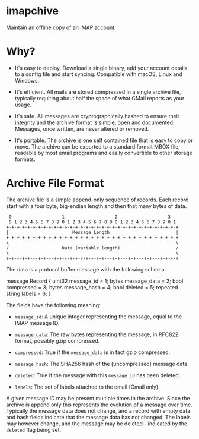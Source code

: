 imapchive
=========

Maintain an offline copy of an IMAP account.

Why?
====

 - It's easy to deploy. Download a single binary, add your account
   details to a config file and start syncing. Compatible with macOS,
   Linux and Windows.

 - It's efficient. All mails are stored compressed in a single archive
   file, typically requiring about half the space of what GMail reports
   as your usage.

 - It's safe. All messages are cryptographically hashed to ensure their
   integrity and the archive format is simple, open and documented.
   Messages, once written, are never altered or removed.

 - It's portable. The archive is one self contained file that is easy to
   copy or move. The archive can be exported to a standard format MBOX
   file, readable by most email programs and easily convertible to other
   storage formats.


Archive File Format
===================

The archive file is a simple append-only sequence of records. Each record
start with a four byte, big-endian length and then that many bytes of
data.

     0                   1                   2                   3
     0 1 2 3 4 5 6 7 8 9 0 1 2 3 4 5 6 7 8 9 0 1 2 3 4 5 6 7 8 9 0 1
    +-+-+-+-+-+-+-+-+-+-+-+-+-+-+-+-+-+-+-+-+-+-+-+-+-+-+-+-+-+-+-+-+
    |                        Message Length                         |
    +-+-+-+-+-+-+-+-+-+-+-+-+-+-+-+-+-+-+-+-+-+-+-+-+-+-+-+-+-+-+-+-+
    \                                                               \
    /                    Data (variable length)                     /
    \                                                               \
    +-+-+-+-+-+-+-+-+-+-+-+-+-+-+-+-+-+-+-+-+-+-+-+-+-+-+-+-+-+-+-+-+

The data is a protocol buffer message with the following schema:

  message Record {
      uint32          message_id   = 1;
      bytes           message_data = 2;
      bool            compressed   = 3;
      bytes           message_hash = 4;
      bool            deleted      = 5;
      repeated string labels       = 6;
  }

The fields have the following meaning:

 - `message_id`: A unique integer representing the message, equal to the IMAP message ID.

 - `message_data`: The raw bytes representing the message, in RFC822 format, possibly gzip compressed.

 - `compressed`: True if the `message_data` is in fact gzip compressed.

 - `message_hash`: The SHA256 hash of the (uncompressed) message data.

 - `deleted`: True if the message with this `message_id` has been deleted.

 - `labels`: The set of labels attached to the email (Gmail only).

 A given message ID may be present multiple times in the archive. Since the
 archive is append only this represents the evolution of a message over
 time. Typically the message data does not change, and a record with empty
 data and hash fields indicate that the message data has not changed. The
 labels may however change, and the message may be deleted - indicated by
 the `deleted` flag being set.

